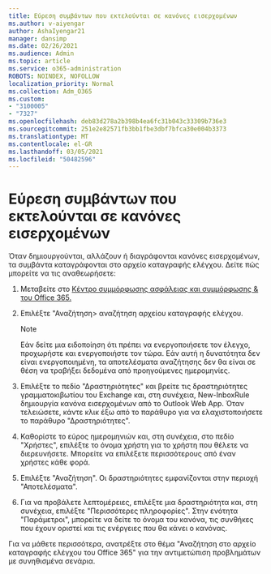 ```yaml
---
title: Εύρεση συμβάντων που εκτελούνται σε κανόνες εισερχομένων
ms.author: v-aiyengar
author: AshaIyengar21
manager: dansimp
ms.date: 02/26/2021
ms.audience: Admin
ms.topic: article
ms.service: o365-administration
ROBOTS: NOINDEX, NOFOLLOW
localization_priority: Normal
ms.collection: Adm_O365
ms.custom:
- "3100005"
- "7327"
ms.openlocfilehash: deb83d278a2b398b4ea6fc31b043c33309b736e3
ms.sourcegitcommit: 251e2e82571fb3bb1fbe3dbf7bfca30e004b3373
ms.translationtype: MT
ms.contentlocale: el-GR
ms.lasthandoff: 03/05/2021
ms.locfileid: "50482596"
---
```

# <a name="find-events-performed-on-inbox-rules"></a>Εύρεση συμβάντων που εκτελούνται σε κανόνες εισερχομένων

Όταν δημιουργούνται, αλλάζουν ή διαγράφονται κανόνες εισερχομένων, τα συμβάντα καταγράφονται στο αρχείο καταγραφής ελέγχου. Δείτε πώς μπορείτε να τις αναθεωρήσετε:

1. Μεταβείτε στο [Κέντρο συμμόρφωσης ασφάλειας και συμμόρφωσης & του Office 365.](https://go.microsoft.com/fwlink/p/?linkid=2077143)
1. Επιλέξτε "Αναζήτηση> αναζήτηση αρχείου καταγραφής ελέγχου.

    > [!NOTE]
    > Εάν δείτε μια ειδοποίηση ότι πρέπει να ενεργοποιήσετε τον έλεγχο, προχωρήστε και ενεργοποιήστε τον τώρα. Εάν αυτή η δυνατότητα δεν είναι ενεργοποιημένη, τα αποτελέσματα αναζήτησης δεν θα είναι σε θέση να τραβήξει δεδομένα από προηγούμενες ημερομηνίες.
1. Επιλέξτε το πεδίο "Δραστηριότητες" και βρείτε τις δραστηριότητες γραμματοκιβωτίου του Exchange και, στη συνέχεια, New-InboxRule δημιουργία κανόνα εισερχομένων από το Outlook Web App. Όταν τελειώσετε, κάντε κλικ έξω από το παράθυρο για να ελαχιστοποιήσετε το παράθυρο "Δραστηριότητες".
1. Καθορίστε το εύρος ημερομηνιών και, στη συνέχεια, στο πεδίο "Χρήστες", επιλέξτε το όνομα χρήστη για το χρήστη που θέλετε να διερευνήσετε. Μπορείτε να επιλέξετε περισσότερους από έναν χρήστες κάθε φορά.
1. Επιλέξτε "Αναζήτηση". Οι δραστηριότητες εμφανίζονται στην περιοχή "Αποτελέσματα".
1. Για να προβάλετε λεπτομέρειες, επιλέξτε μια δραστηριότητα και, στη συνέχεια, επιλέξτε "Περισσότερες πληροφορίες". Στην ενότητα "Παράμετροι", μπορείτε να δείτε το όνομα του κανόνα, τις συνθήκες που έχουν οριστεί και τις ενέργειες που θα κάνει ο κανόνας.

Για να μάθετε περισσότερα, ανατρέξτε στο θέμα "Αναζήτηση στο αρχείο καταγραφής ελέγχου του Office 365" για την αντιμετώπιση προβλημάτων με συνηθισμένα σενάρια.